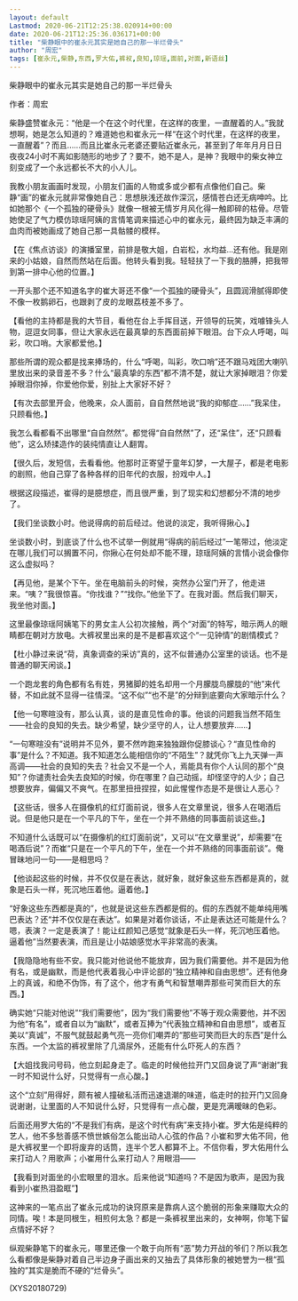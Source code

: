 ```yaml
---
layout: default
Lastmod: 2020-06-21T12:25:38.020914+00:00
date: 2020-06-21T12:25:36.036171+00:00
title: "柴静眼中的崔永元其实是她自己的那一半烂骨头"
author: "周宏"
tags: [崔永元,柴静,东西,罗大佑,裤衩,良知,琼瑶,面前,对面,新语丝]
---
```


柴静眼中的崔永元其实是她自己的那一半烂骨头

作者：周宏

柴静盛赞崔永元：“他是一个在这个时代里，在这样的夜里，一直醒着的人。”我就想啊，她是怎么知道的？难道她也和崔永元一样“在这个时代里，在这样的夜里，一直醒着”？而且……而且比崔永元老婆还要贴近崔永元，甚至到了年年月月日日夜夜24小时不离如影随形的地步了？要不，她不是人，是神？我眼中的柴女神立刻变成了一个永远都长不大的小人儿。

我教小朋友画画时发现，小朋友们画的人物或多或少都有点像他们自己。柴静“画”的崔永元就非常像她自己：思想肤浅还故作深沉，感情苍白还无病呻吟。比如她那个《一个孤独的硬骨头》就像一根被无情岁月风化得一触即碎的枯骨。尽管她使足了气力模仿琼瑶阿姨的言情笔调来描述心中的崔永元，最终因为缺乏丰满的血肉而被她画成了她自己那一具骷髅的模样。

【在《焦点访谈》的演播室里，前排是敬大姐，白岩松，水均益…还有他。我是刚来的小姑娘，自然而然站在后面。他转头看到我。轻轻扶了一下我的胳膊，把我带到第一排中心他的位置。】

一开头那个还不知道名字的崔大哥还不像“一个孤独的硬骨头”，且圆润滑腻得即使不像一枚鹅卵石，也跟剥了皮的龙眼荔枝差不多了。

【看他的主持都是我的大节目，看他在台上手挥目送，开领导的玩笑，戏噱锋头人物，逗逗女同事，但让大家永远在最真挚的东西面前掉下眼泪。台下众人呼喝，叫彩，吹口哨。大家都爱他。】

那些所谓的观众都是找来捧场的，什么“呼喝，叫彩，吹口哨”还不跟马戏团大喇叭里放出来的录音差不多？什么“最真挚的东西”都不清不楚，就让大家掉眼泪？你爱掉眼泪你掉，你爱他你爱，别扯上大家好不好？

【有次去部里开会，他晚来，众人面前，自自然然地说“我的抑郁症……”我呆住，只顾看他。】

我怎么看都看不出哪里“自自然然”。都觉得“自自然然”了，还“呆住”，还“只顾看他”，这么矫揉造作的装纯情直让人翻胃。

【很久后，发短信，去看看他。他那时正寄望于童年幻梦，一大屋子，都是老电影的剧照，他自己穿了各种各样的旧年代的衣服，扮戏中人。】

根据这段描述，崔得的是臆想症，而且很严重，到了现实和幻想都分不清的地步了。

【我们坐谈数小时。他说得病的前后经过。他说的淡定，我听得揪心。】

坐谈数小时，到底谈了什么也不试举一例就用“得病的前后经过”一笔带过，他淡定在哪儿我们可以搁置不问，你揪心在何处却不能不理，琼瑶阿姨的言情小说会像你这么虚拟吗？

【再见他，是某个下午。坐在电脑前头的时候，突然办公室门开了，他走进来。“咦？”我很惊喜。“你找谁？”“找你。”他坐下了。在我对面。然后我们聊天，我坐他对面。】

这里最像琼瑶阿姨笔下的男女主人公初次接触，两个“对面”的特写，暗示两人的眼睛都在朝对方放电。大裤衩里出来的是不是都喜欢这个“一见钟情”的剧情模式？

【杜小静过来说“荷，真象调查的采访”真的，这不似普通办公室里的谈话。也不是普通的聊天闲谈。】

一个跑龙套的角色都有名有姓，男猪脚的姓名却用一个月朦胧鸟朦胧的“他”来代替，不如此就不显得一往情深。“这不似”“也不是”的分辩到底要向大家暗示什么？

【他一句寒暄没有，那么认真，谈的是直见性命的事。他谈的问题我当然不陌生——社会的良知的失去。缺少希望，缺少坚守的人，让人想要放弃……】

“一句寒暄没有”说明并不见外，要不然咋跑来独独跟你促膝谈心？“直见性命的事”是什么？不知道。我不知道怎么能相信你的“不陌生”？就凭你飞上九天弹一声高调——社会的良知的失去？社会又不是一个人，焉能具有你个人认同的那个“良知”？你谴责社会失去良知的时候，你在哪里？自己动摇，却怪坚守的人少；自己想要放弃，偏偏又不爽气。在那里扭扭捏捏，如此惺惺作态是不是很让人恶心？

【这些话，很多人在摄像机的红灯面前说，很多人在文章里说，很多人在喝酒后说。但是他只是在一个平凡的下午，坐在一个并不熟络的同事面前谈这些。】

不知道什么话既可以“在摄像机的红灯面前说”，又可以“在文章里说”，却需要“在喝酒后说”？而崔“只是在一个平凡的下午，坐在一个并不熟络的同事面前谈”。俺冒昧地问一句——是相思吗？

【他谈起这些的时候，并不仅仅是在表达，就好象，就好象这些东西都是真的，就象是石头一样，死沉地压着他。逼着他。】

“好象这些东西都是真的”，也就是说这些东西都是假的。假的东西就不能单纯用嘴巴表达？还“并不仅仅是在表达”。如果是对着你谈话，不止是表达还可能是什么？嗯，表演？一定是表演了！能让红颜知己感觉“就象是石头一样，死沉地压着他。逼着他”当然要表演，而且是让小姑娘感觉水平非常高的表演。

【我隐隐地有些不安。我只能对他说他不能放弃，因为我们需要他。并不是因为他有名，或是幽默，而是他代表着我心中评论部的“独立精神和自由思想”。还有他身上的真诚，和绝不伪饰，有了这个，他才有勇气和智慧嘲弄那些可笑而巨大的东西。】

确实她“只能对他说”“我们需要他”，因为“我们需要他”不等于观众需要他，并不因为他“有名”，或者自以为“幽默”，或者互捧为“代表独立精神和自由思想”，或者互美以“真诚”，不服气就鼓起勇气亮一亮你们嘲弄的“那些可笑而巨大的东西”是什么东西。一个太监的裤衩里除了几滴尿外，还能有什么吓死人的东西？

【大姐找我问号码，他立刻起身走了。临走的时候他拉开门又回身说了声“谢谢”我一时不知说什么好，只觉得有一点心酸。】

这个“立刻”用得好，颇有被人撞破私活而迅速退潮的味道，临走时的拉开门又回身说谢谢，让里面的人不知说什么好，只觉得有一点心酸，更是充满暧昧的色彩。

后面还用罗大佑的“不是我们有病，是这个时代有病”来支持小崔。罗大佑是纯粹的艺人，他不多愁善感不愤世嫉俗怎么能出动人心弦的作品？小崔和罗大佑不同，他是大裤衩里一个即将废弃的话筒，连半个艺人都算不上。不信你看，罗大佑用什么来打动人？用歌声；小崔用什么来打动人？用眼泪——

【我看到对面坐的小宏眼里的泪水。后来他说“知道吗？不是因为歌声，是因为我看到小崔热泪盈眶”】

这神来的一笔点出了崔永元成功的诀窍原来是靠病人这个脆弱的形象来赚取大众的同情。唉！本是同根生，相煎何太急？都是一条裤衩里出来的，女神啊，你笔下留点情好不好？

纵观柴静笔下的崔永元，哪里还像一个敢于向所有“恶”势力开战的爷们？所以我怎么看都像是柴静对着自己半边身子画出来的又抽去了具体形象的被她誉为一根“孤独的”其实是脆而不硬的“烂骨头”。

(XYS20180729)

